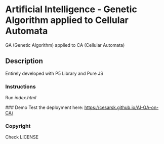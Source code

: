 # Artificial Intelligence - Genetic Algorithm applied to Cellular Automata
GA (Genetic Algorithm) applied to CA (Cellular Automata)

## Description
Entirely developed with P5 Library and Pure JS

### Instructions
Run *index.html*

### Demo
Test the deployment here: https://cesarsk.github.io/AI-GA-on-CA/

### Copyright
Check LICENSE
